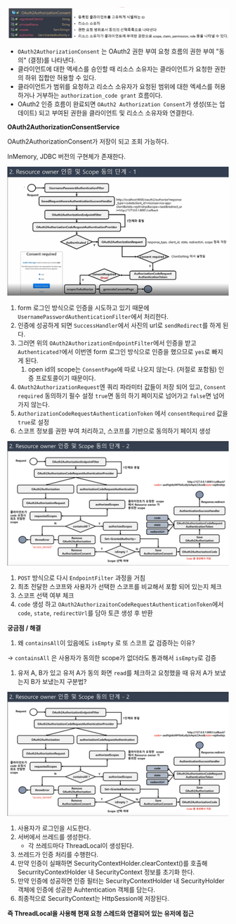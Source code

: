 ![img.png](../../image/agree1.png)

- `OAuth2AuthorizationConsent` 는 OAuth2 권한 부여 요청 흐름의 권한 부여 "동의" (결정)를 나타낸다.
- 클라이언트에 대한 액세스를 승인할 때 리소스 소유자는 클라이언트가 요청한 권한의 하위 집합만 허용할 수 있다.
- 클라이언트가 범위를 요청하고 리소스 소유자가 요청된 범위에 대한 엑세스를 허용하거나 거부하는 `authorization_code grant` 흐름이다.
- OAuth2 인증 흐름이 완료되면 `OAuth2 Authorization Consent`가 생성(또는 업데이트) 되고 부여된 권한을 클라이언트 및 리소스 소유자와 연결한다.

**OAuth2AuthorizationConsentService**

OAuth2AuthorizationConsent가 저장이 되고 조회 가능하다.

InMemory, JDBC 버전의 구현체가 존재한다.

![img.png](../../image/agree2.png)

1. form 로그인 방식으로 인증을 시도하고 있기 때문에 `UsernamePasswordAuthenticationFilter`에서 처리한다.
2. 인증에 성공하게 되면 `SuccessHandler`에서 사진의 url로 `sendRedirect`를 하게 된다.
3. 그러면 위의 `OAuth2AuthorizationEndpointFilter`에서 인증을 받고  `Authenticated?`에서 이번엔 form 로그인 방식으로 인증을 했으므로 `yes`로 빠지게 된다.
    1. open id의 scope는 `ConsentPage`에 따로 나오지 않는다. (저절로 포함됨) 인증 프로토콜이기 때문이다.
4. `OAuth2AuthorizationRequest`엔 쿼리 파라미터 값들이 저장 되어 있고, `Consent required` 동의하기 필수 설정 `true`면 동의 하기 페이지로 넘어가고 `false`면 넘어가지 않는다.
5. `AuthorizationCodeRequestAuthenticationToken` 에서 `consentRequired` 값을 `true`로 설정
6. 스코프 정보를 권한 부여 처리하고, 스코프를 기반으로 동의하기 페이지 생성

![img.png](../../image/agree3.png)

1. `POST` 방식으로 다시 `EndpointFilter` 과정을 거침
2. 최초 전달한 스코프와 사용자가 선택한 스코프를 비교해서 포함 되어 있는지 체크
3. 스코프 선택 여부 체크
4. `code` 생성 하고 `OAuth2AuthorizaitonCodeRequestAuthenticationToken`에서 `code`, `state`, `redirectUrl`를 담아 토큰 생성 후 반환

**궁금점 / 해결**

1. 왜 `containsAll`이 있음에도 `isEmpty` 로 또 스코프 값 검증하는 이유?

→  `containsAll` 은 사용자가 동의한 scope가 없더라도 통과해서 `isEmpty`로 검증

1. 유저 A, B가 있고 유저 A가 동의 화면 `read`를 체크하고 요청했을 때 유저 A가 보냈는지 B가 보냈는지 구분법?

![img.png](../../image/agree4.png)

1. 사용자가 로그인을 시도한다.
2. 서버에서 쓰레드를 생성한다.
    - 각 쓰레드마다 ThreadLocal이 생성된다.
3. 쓰레드가 인증 처리를 수행한다.
4. 만약 인증이 실패하면 SecurityContextHolder.clearContext()를 호출해 SecurrityContextHolder 내 SecurityContext 정보를 초기화 한다.
5. 만약 인증에 성공하면 인증 필터는 SecurityContextHolder 내 SecurityHolder 객체에 인증에 성공한 Auhtentication 객체를 담는다.
6. 최종적으로 SecurityContext는 HttpSession에 저장된다.

**즉 ThreadLocal을 사용해 현재 요청 스레드와 연결되어 있는 유저에 접근**